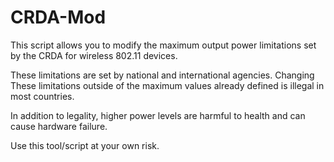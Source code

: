 # CRDA-Mod
This script allows you to modify the maximum output power limitations set by the CRDA for wireless 802.11 devices.

These limitations are set by national and international agencies. Changing These limitations outside of the maximum values already defined is illegal in most countries.

In addition to legality, higher power levels are harmful to health and can cause hardware failure.

Use this tool/script at your own risk.
